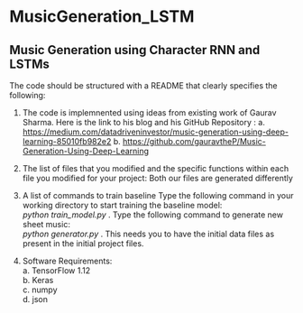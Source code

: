 # MusicGeneration_LSTM
## Music Generation using Character RNN and LSTMs
The code should be structured with a README that clearly specifies the following:

1. The code is implemnented using ideas from existing work of Gaurav Sharma. Here is the link to his blog and his GitHub Repository :
a. https://medium.com/datadriveninvestor/music-generation-using-deep-learning-85010fb982e2
b. https://github.com/gauravtheP/Music-Generation-Using-Deep-Learning

2. The list of files that you modified and the specific functions within each file you modified for your project:
    Both our files are generated differently 
3. A list of commands to train baseline 
Type the following command in your working directory to start training the baseline model:  
*python train_model.py* . 
Type the following command to generate new sheet music:   
*python generator.py* . 
This needs you to have the initial data files as present in the initial project files.    
4. Software Requirements:  
a. TensorFlow 1.12   
b. Keras   
c. numpy  
d. json  
